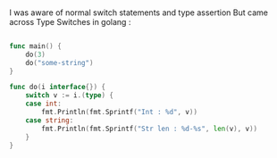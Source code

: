 ###  

I was aware of normal switch statements and type assertion
But came across Type Switches in golang :

```go

func main() {
    do(3)
    do("some-string")
}

func do(i interface{}) {
	switch v := i.(type) {
	case int:
		fmt.Println(fmt.Sprintf("Int : %d", v))
	case string:
		fmt.Println(fmt.Sprintf("Str len : %d-%s", len(v), v))
	}
}

```

